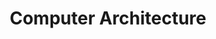 ---
permalink: /comp_arch/
title: "Computer Architecture"

excerpt: ""
header:
  overlay_filter: rgba(0, 0, 0, 0.2)
  overlay_image: "/assets/images/comp-arch.png"
  caption: "Photo credit: [**coursera.org**](https://www.coursera.org/learn/comparch?utm_campaign=gotocourse&utm_medium=coursepage&utm_source=CourseTalk)"

toc: true
toc_label: "Table of Contents"
toc_icon: "cog"
---